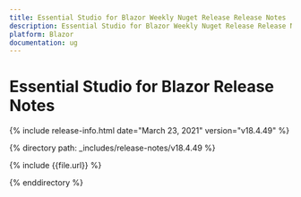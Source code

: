 ```yaml
---
title: Essential Studio for Blazor Weekly Nuget Release Release Notes  
description: Essential Studio for Blazor Weekly Nuget Release Release Notes  
platform: Blazor
documentation: ug
---
```


# Essential Studio for Blazor  Release Notes  

{% include release-info.html date="March 23, 2021"  version="v18.4.49" %} 

{% directory path: _includes/release-notes/v18.4.49 %}

{% include {{file.url}} %}

{% enddirectory %}

